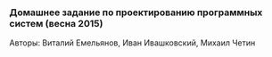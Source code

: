 ### Домашнее задание по проектированию программных систем (весна 2015)

Авторы: Виталий Емельянов, Иван Ивашковский, Михаил Четин
